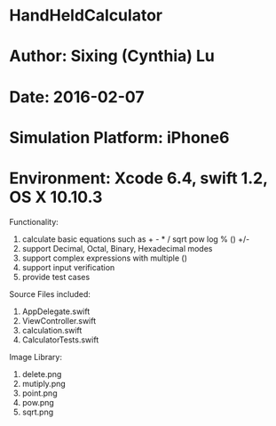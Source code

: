 # HandHeldCalculator
# Author: Sixing (Cynthia) Lu
# Date: 2016-02-07
# Simulation Platform: iPhone6
# Environment: Xcode 6.4, swift 1.2, OS X 10.10.3

Functionality:

1. calculate basic equations such as + - * / sqrt pow log % () +/-
2. support Decimal, Octal, Binary, Hexadecimal modes
3. support complex expressions with multiple () 
4. support input verification
5. provide test cases

Source Files included: 

1. AppDelegate.swift
2. ViewController.swift
3. calculation.swift
4. CalculatorTests.swift

Image Library:

1. delete.png
2. mutiply.png
3. point.png
4. pow.png
5. sqrt.png
